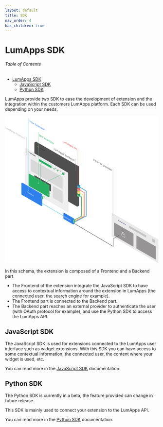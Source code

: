 ```yaml
---
layout: default
title: SDK
nav_order: 4
has_children: true
---
```


# LumApps SDK


<h6>Table of Contents</h6>

- [LumApps SDK](#lumapps-sdk)
  - [JavaScript SDK](#javascript-sdk)
  - [Python SDK](#python-sdk)

LumApps provide two SDK to ease the development of extension and the integration within the customers LumApps platform.
Each SDK can be used depending on your needs. 

![LumApps Extensions Playground](sdk-schema.png "LumApps Extensions Playground")

In this schema, the extension is composed of a Frontend and a Backend part. 
 - The Frontend of the extension integrate the JavaScript SDK to have access to contextual information around the extension in LumApps (the connected user, the search engine for example).
 - The Frontend part is connected to the Backend part.
 - The Backend part reaches an external provider to authenticate the user (with OAuth protocol for example), and use the Python SDK to access the LumApps API.

## JavaScript SDK
The JavaScript SDK is used for extensions connected to the LumApps user interface such as widget extensions.
With this SDK you can have access to some contextual information, the connected user, the content where your widget is used, etc.

You can read more in the [JavaScript SDK](sdk-js.md) documentation.

## Python SDK
The Python SDK is currently in a beta, the feature provided can change in future release.

This SDK is mainly used to connect your extension to the LumApps API.

You can read more in the [Python SDK](sdk-back.md) documentation.

